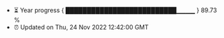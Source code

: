 - ⏳ Year progress { ██████████████████████████▁▁▁▁ } 89.73 %
- ⏰ Updated on Thu, 24 Nov 2022 12:42:00 GMT

